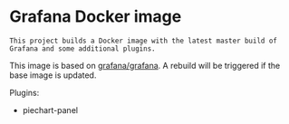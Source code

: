 # Grafana Docker image

    This project builds a Docker image with the latest master build of Grafana and some additional plugins.

This image is based on [grafana/grafana](https://hub.docker.com/r/grafana/grafana/). A rebuild will be triggered if the base image is updated.

Plugins:

- piechart-panel
